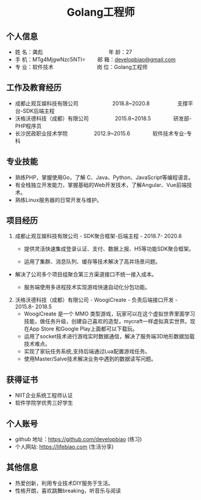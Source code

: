 <center>
     <h1>Golang工程师</h1>
 </center>

## 个人信息 

* 姓 名：龚彪&emsp;&emsp;&emsp;&emsp;&emsp;&emsp;&emsp;&emsp;&emsp;&emsp;&emsp;&emsp;&ensp;年 龄：27  
* 手 机：MTg4MjgwNzc5NTI= &emsp;&emsp;邮 箱：developbiao@gmail.com    
* 专 业：软件技术 &emsp;&emsp;&emsp;&emsp;&emsp;&emsp;&emsp;&emsp;岗 位：Golang工程师

## 工作及教育经历

* 成都止观互娱科技有限公司&emsp;&emsp;&emsp;&emsp;&emsp;&emsp;&ensp;2018.8~2020.8&emsp;&emsp;&emsp;&emsp;&emsp; 支撑平台-SDK后端主程       
* 沃格沃德科技（成都）有限公司&emsp;&emsp;&emsp;&emsp;&emsp;2015.8~2018.5&emsp;&emsp;&emsp;&emsp; 研发部-PHP程序员         
* 长沙民政职业技术学院&emsp;&emsp;&emsp;&emsp;&emsp;2012.9~2015.6&emsp;&emsp;&emsp;&emsp; 软件技术专业-专科  

## 专业技能

* 熟练PHP，掌握使用Go，了解 C、Java、Python、JavaScript等编程语言。
* 有全栈独立开发能力，掌握基础的Web开发技术，了解Angular、Vue前端技术。
* 熟练Linux服务器的日常开发与维护。

## 项目经历

1. 成都止观互娱科技有限公司 - SDK聚合框架-后端主程 - 2018.7- 2020.8
    * 提供灵活快速集成登录认证、支付、数据上报、H5等功能SDK聚合框架。
    
    * 运用了集群、消息队列、缓存等技术解决了高并场景问题。
    
* 解决了公司多个项目组聚合第三方渠道接口不统一接入成本。
  
    * 服务端使用多进程技术实现游戏快速自动化分包功能。
    
      
    
2. 沃格沃德科技（成都）有限公司 - WoogiCreate - 负责后端接口开发 - 2015.8- 2018.5 
    * WoogiCreate 是一个 MMO 类型游戏，玩家可以在这个虚拟世界里面学习技能，做任务升级，创建自己喜欢的造型，mycraft一样虚拟真实世界。现在App Store 和Google Play上面都可以下载玩。 
    * 运用了socket技术进行游戏实时数据通信，解决了服务端3D地形数据加载技术难点。
    * 实现了家玩任务系统,支持后端通过Lua配置游戏任务。
    * 使用Master/Salve技术解决业务中遇到的数据读写问题。

## 获得证书
* NIIT企业系统工程师认证
* 软件学院学优秀三好学生


## 个人账号 
* github 地址：https://github.com/developbiao (练习)
* 个人网站: https://lifebiao.com (生活分享)

## 其他信息 
* 热爱创新，利用专业技术DIY服务于生活。
* 性格开朗，喜欢跳舞breaking，听音乐与阅读
